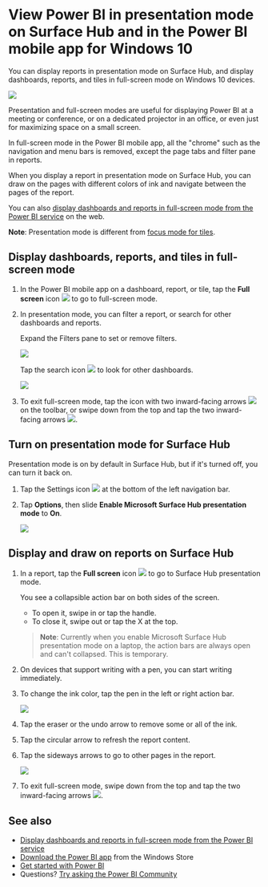 <properties 
   pageTitle="View Power BI in presentation mode on Surface Hub and in the mobile app for Windows 10"
   description="Read about displaying Power BI reports in Surface Hub, and displaying Power BI dashboards, reports, and tiles in full-screen mode on Windows 10 devices."
   services="powerbi" 
   documentationCenter="" 
   authors="maggiesMSFT" 
   manager="erikre" 
   backup=""
   editor=""
   tags=""
   qualityFocus="no"
   qualityDate=""/>
 
<tags
   ms.service="powerbi"
   ms.devlang="NA"
   ms.topic="article"
   ms.tgt_pltfrm="NA"
   ms.workload="powerbi"
   ms.date="01/06/2017"
   ms.author="maggies"/>

# View Power BI in presentation mode on Surface Hub and in the Power BI mobile app for Windows 10

You can display reports in presentation mode on Surface Hub, and display dashboards, reports, and tiles in full-screen mode on Windows 10 devices. 

![](media/powerbi-mobile-win10-app-presentation-mode/power-bi-presentation-mode.png)

Presentation and full-screen modes are useful for displaying Power BI at a meeting or conference, or on a dedicated projector in an office, or even just for maximizing space on a small screen. 

In full-screen mode in the Power BI mobile app, all the "chrome" such as the navigation and menu bars is removed, except the page tabs and filter pane in reports.

When you display a report in presentation mode on Surface Hub, you can draw on the pages with different colors of ink and navigate between the pages of the report.

You can also [display dashboards and reports in full-screen mode from the Power BI service](powerbi-service-dash-and-reports-fullscreen.md) on the web.

**Note**: Presentation mode is different from [focus mode for tiles](powerbi-mobile-tiles-in-the-win10phone-app.md).

## Display dashboards, reports, and tiles in full-screen mode

1. In the Power BI mobile app on a dashboard, report, or tile, tap the **Full screen** icon ![](media/powerbi-mobile-win10-app-presentation-mode/power-bi-full-screen-icon.png) to go to full-screen mode.

2. In presentation mode, you can filter a report, or search for other dashboards and reports.

    Expand the Filters pane to set or remove filters.

    ![](media/powerbi-mobile-win10-app-presentation-mode/power-bi-windows-10-presentation-filter.png)

     Tap the search icon ![](media/powerbi-mobile-win10-app-presentation-mode/power-bi-windows-10-presentation-search-icon.png) to look for other dashboards.

    ![](media/powerbi-mobile-win10-app-presentation-mode/power-bi-windows-10-search.png)

4. To exit full-screen mode, tap the icon with two inward-facing arrows ![](media/powerbi-mobile-win10-app-presentation-mode/power-bi-windows-10-exit-full-screen-icon.png) on the toolbar, or swipe down from the top and tap the two inward-facing arrows ![](media/powerbi-mobile-win10-app-presentation-mode/power-bi-windows-10-exit-full-screen-hub-icon.png).

## Turn on presentation mode for Surface Hub

Presentation mode is on by default in Surface Hub, but if it's turned off, you can turn it back on.

1. Tap the Settings icon ![](media/powerbi-mobile-win10-app-presentation-mode/power-bi-settings-icon.png) at the bottom of the left navigation bar.

2. Tap **Options**, then slide **Enable Microsoft Surface Hub presentation mode** to **On**.

    ![](media/powerbi-mobile-win10-app-presentation-mode/power-bi-turn-on-presentation-mode.png)

## Display and draw on reports on Surface Hub

1. In a report, tap the **Full screen** icon ![](media/powerbi-mobile-win10-app-presentation-mode/power-bi-full-screen-icon.png) to go to Surface Hub presentation mode.

    You see a collapsible action bar on both sides of the screen. 

     -    To open it, swipe in or tap the handle.
     -    To close it, swipe out or tap the X at the top.

     >**Note**: Currently when you enable Microsoft Surface Hub presentation mode on a laptop, the action bars are always open and can't collapsed. This is temporary.

2. On devices that support writing with a pen, you can start writing immediately. 

3. To change the ink color, tap the pen in the left or right action bar.

    ![](media/powerbi-mobile-win10-app-presentation-mode/power-bi-windows-10-surface-hub-ink.png)

3. Tap the eraser or the undo arrow to remove some or all of the ink.

4. Tap the circular arrow to refresh the report content.

4. Tap the sideways arrows to go to other pages in the report.

    ![](media/powerbi-mobile-win10-app-presentation-mode/power-bi-windows-10-surface-hub-arrows.png)

2. To exit full-screen mode, swipe down from the top and tap the two inward-facing arrows ![](media/powerbi-mobile-win10-app-presentation-mode/power-bi-windows-10-exit-full-screen-hub-icon.png).

## See also

- [Display dashboards and reports in full-screen mode from the Power BI service](powerbi-service-dash-and-reports-fullscreen.md)
- [Download the Power BI app](http://go.microsoft.com/fwlink/?LinkID=526478) from the Windows Store  
- [Get started with Power BI](powerbi-service-get-started.md)
- Questions? [Try asking the Power BI Community](http://community.powerbi.com/)


